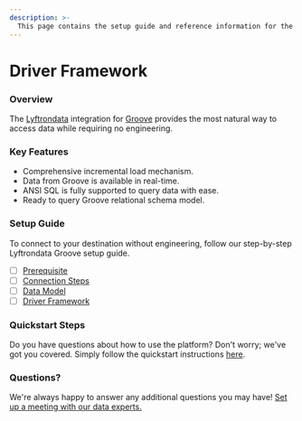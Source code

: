 ```yaml
---
description: >-
  This page contains the setup guide and reference information for the Groove source connector.
---
```


# Driver Framework

### Overview

The [Lyftrondata](https://www.lyftrondata.com/) integration for [Groove](None) provides the most natural way to access data while requiring no engineering.

### Key Features

* Comprehensive incremental load mechanism.
* Data from Groove is available in real-time.&#x20;
* ANSI SQL is fully supported to query data with ease.
* Ready to query Groove relational schema model.

### Setup Guide

To connect to your destination without engineering, follow our step-by-step Lyftrondata Groove setup guide.

* [ ] [Prerequisite](../prerequisite.md)
* [ ] [Connection Steps](../connection-steps.md)
* [ ] [Data Model](../data-model/erd.md)
* [ ] [Driver Framework](../driver-framework/)

### Quickstart Steps

Do you have questions about how to use the platform? Don't worry; we've got you covered. Simply follow the quickstart instructions [here](../driver-framework/README.md).

### Questions? <a href="#questions" id="questions"></a>

We're always happy to answer any additional questions you may have! [Set up a meeting with our data experts.](https://www.lyftrondata.com/book-a-meeting/)


